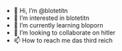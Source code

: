 - 👋 Hi, I’m @blotetitn
- 👀 I’m interested in blotetitn
- 🌱 I’m currently learning bloporn
- 💞️ I’m looking to collaborate on hitler
- 📫 How to reach me das third reich

<!---
blotetitn/blotetitn is a ✨ special ✨ repository because its `README.md` (this file) appears on your GitHub profile.
You can click the Preview link to take a look at your changes.
--->
